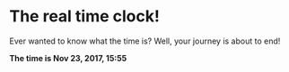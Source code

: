 # The real time clock!

Ever wanted to know what the time is? Well, your journey is about to end!

**The time is Nov 23, 2017, 15:55**